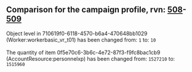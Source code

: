 ## Comparison for the campaign profile, rvn: [508](https://github.com/PRO100KatYT/FortniteProfileRevisions/tree/main/profiles/campaign/508%20campaign.json)-[509](https://github.com/PRO100KatYT/FortniteProfileRevisions/tree/main/profiles/campaign/509%20campaign.json)

Object level in 710619f0-6118-4570-b6a4-470648bb1029 (Worker:workerbasic_vr_t01) has been changed from: `1` to: `10`
<br><br>
The quantity of item 0f5e70c6-3b6c-4e72-87f3-f9fc8bac1cb9 (AccountResource:personnelxp) has been changed from: `1527210` to: `1515960`
<br><br>
